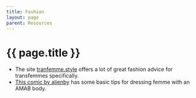 ```yaml
---
title: Fashion
layout: page
parent: Resources
---
```

# {{ page.title }}

* The site [tranfemme.style](https://transfemme.style/) offers a lot of great fashion advice for transfemmes specifically.
* [This comic by alienby](https://www.instagram.com/alienby.comics/p/CsJikulrbli/) has some basic tips for dressing femme with an AMAB body.